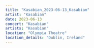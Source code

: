 ```yaml
---
title: "Kasabian_2023-06-13_Kasabian"
artist: "Kasabian"
date: 2023-06-13
concert: "Kasabian"
artists: "Kasabian"
location: "Olympia Theatre"
location_details: "Dublin, Ireland"
---
```

